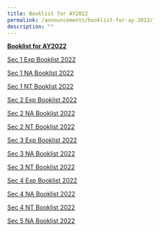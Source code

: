 ```yaml
---
title: Booklist for AY2022
permalink: /announcements/booklist-for-ay-2022/
description: ""
---
```

[**Booklist for AY2022**](https://dunmansec.moe.edu.sg/#)

<a href="/files/Announcements/Booklist%20AY2022/Booklist%202022_DMS_1E.pdf" target="_blank">Sec 1 Exp Booklist 2022</a>

<a href="/files/Announcements/Booklist%20AY2022/Booklist%202022_DMS_1NA.pdf" target="_blank">Sec 1 NA Booklist 2022</a>

[Sec 1 NT Booklist 2022](/files/Announcements/Booklist%20AY2022/Booklist%202022_DMS_1NT.pdf)

[Sec 2 Exp Booklist 2022](/files/Announcements/Booklist%20AY2022/Booklist%202022_DMS_2E.pdf)

[Sec 2 NA Booklist 2022](/files/Announcements/Booklist%20AY2022/Booklist%202022_DMS_2NA.pdf)

[Sec 2 NT Booklist 2022](/files/Announcements/Booklist%20AY2022/Booklist%202022_DMS_2NT.PDF)

[Sec 3 Exp Booklist 2022](/files/Announcements/Booklist%20AY2022/Booklist%202022_DMS_3E.pdf)

[Sec 3 NA Booklist 2022](/files/Announcements/Booklist%20AY2022/Booklist%202022_DMS_3NA.pdf)

[Sec 3 NT Booklist 2022](/files/Announcements/Booklist%20AY2022/Booklist%202022_DMS_3NT.pdf)

[Sec 4 Exp Booklist 2022](/files/Announcements/Booklist%20AY2022/Booklist%202022_DMS_4E.pdf)

[Sec 4 NA Booklist 2022](/files/Announcements/Booklist%20AY2022/Booklist%202022_DMS_4NA.pdf)

[Sec 4 NT Booklist 2022](/files/Announcements/Booklist%20AY2022/Booklist%202022_DMS_4NT.pdf)

[Sec 5 NA Booklist 2022](/files/Announcements/Booklist%20AY2022/Sec%205N%202022%20book%20lists.pdf)